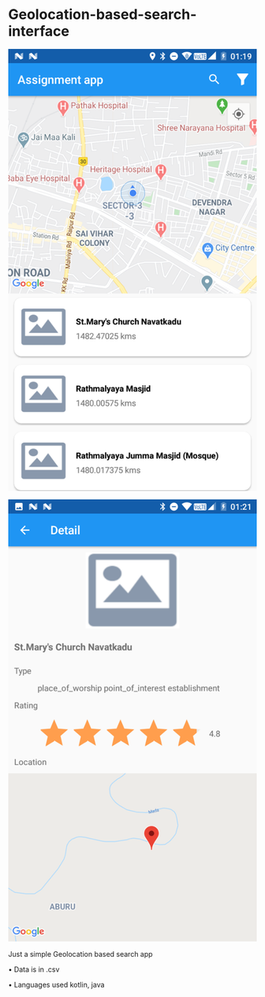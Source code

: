# Geolocation-based-search-interface

![screen 1](https://github.com/hsinha76/Geolocation-based-search-interface/blob/master/Screenshot_20200322-011934.png)

![screen 2](https://github.com/hsinha76/Geolocation-based-search-interface/blob/master/Screenshot_20200322-012133.png)

Just a simple Geolocation based search app

• Data is in .csv

• Languages used kotlin, java
